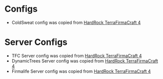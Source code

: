 # Configs
* ColdSweat config was copied from [HardRock TerraFirmaCraft 4](https://www.curseforge.com/minecraft/modpacks/hardrock-terrafirmacraft-4-realistic-extreme)

# Server Configs
* TFC Server config was copied from [HardRock TerraFirmaCraft 4](https://www.curseforge.com/minecraft/modpacks/hardrock-terrafirmacraft-4-realistic-extreme)
* DynamicTrees Server config was copied from [HardRock TerraFirmaCraft 4](https://www.curseforge.com/minecraft/modpacks/hardrock-terrafirmacraft-4-realistic-extreme)
* Firmalife Server config was copied from [HardRock TerraFirmaCraft 4](https://www.curseforge.com/minecraft/modpacks/hardrock-terrafirmacraft-4-realistic-extreme)